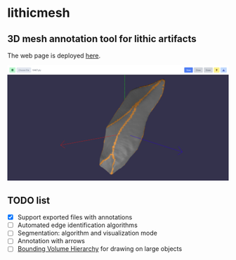 # lithicmesh

## 3D mesh annotation tool for lithic artifacts

The web page is deployed [here](https://fanciful-treacle-652e25.netlify.app/).

![Webpage](readme/webpage-readme.png)

## TODO list

- [x] Support exported files with annotations
- [ ] Automated edge identification algorithms
- [ ] Segmentation: algorithm and visualization mode
- [ ] Annotation with arrows
- [ ] [Bounding Volume Hierarchy](https://github.com/gkjohnson/three-mesh-bvh) for drawing on large objects